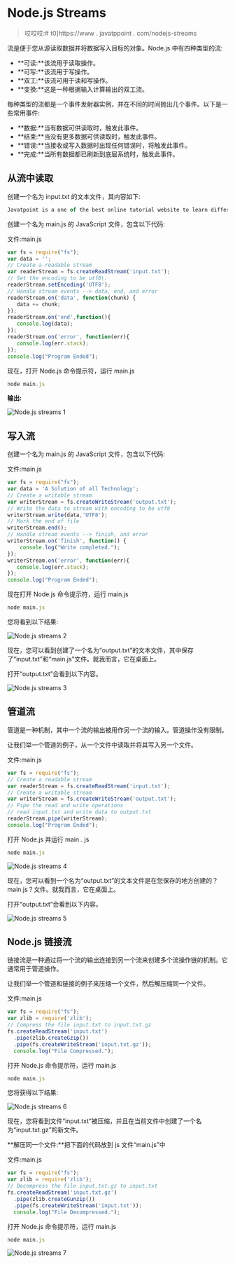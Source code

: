 # Node.js Streams

> 哎哎哎:# t0]https://www . javatppoint . com/nodejs-streams

流是便于您从源读取数据并将数据写入目标的对象。Node.js 中有四种类型的流:

*   **可读:**该流用于读取操作。
*   **可写:**该流用于写操作。
*   **双工:**该流可用于读和写操作。
*   **变换:**这是一种根据输入计算输出的双工流。

每种类型的流都是一个事件发射器实例，并在不同的时间抛出几个事件。以下是一些常用事件:

*   **数据:**当有数据可供读取时，触发此事件。
*   **结束:**当没有更多数据可供读取时，触发此事件。
*   **错误:**当接收或写入数据时出现任何错误时，将触发此事件。
*   **完成:**当所有数据都已刷新到底层系统时，触发此事件。

## 从流中读取

创建一个名为 input.txt 的文本文件，其内容如下:

```js
Javatpoint is a one of the best online tutorial website to learn different technologies in a very easy and efficient manner. 

```

创建一个名为 main.js 的 JavaScript 文件，包含以下代码:

文件:main.js

```js
var fs = require("fs");
var data = '';
// Create a readable stream
var readerStream = fs.createReadStream('input.txt');
// Set the encoding to be utf8\. 
readerStream.setEncoding('UTF8');
// Handle stream events --> data, end, and error
readerStream.on('data', function(chunk) {
   data += chunk;
});
readerStream.on('end',function(){
   console.log(data);
});
readerStream.on('error', function(err){
   console.log(err.stack);
});
console.log("Program Ended");

```

现在，打开 Node.js 命令提示符，运行 main.js

```js
node main.js

```

**输出:**

![Node.js streams 1](img/2199db1ed7448064c7fcb238a174312e.png)

## 写入流

创建一个名为 main.js 的 JavaScript 文件，包含以下代码:

文件:main.js

```js
var fs = require("fs");
var data = 'A Solution of all Technology';
// Create a writable stream
var writerStream = fs.createWriteStream('output.txt');
// Write the data to stream with encoding to be utf8
writerStream.write(data,'UTF8');
// Mark the end of file
writerStream.end();
// Handle stream events --> finish, and error
writerStream.on('finish', function() {
    console.log("Write completed.");
});
writerStream.on('error', function(err){
   console.log(err.stack);
});
console.log("Program Ended");

```

现在打开 Node.js 命令提示符，运行 main.js

```js
node main.js

```

您将看到以下结果:

![Node.js streams 2](img/3ca837f673f0563aed8223f04a2b9e3c.png)

现在，您可以看到创建了一个名为“output.txt”的文本文件，其中保存了“input.txt”和“main.js”文件。就我而言，它在桌面上。

打开“output.txt”会看到以下内容。

![Node.js streams 3](img/9a2facacbbceb8d88d239dcdd1cb01e3.png)

## 管道流

管道是一种机制，其中一个流的输出被用作另一个流的输入。管道操作没有限制。

让我们举一个管道的例子，从一个文件中读取并将其写入另一个文件。

文件:main.js

```js
var fs = require("fs");
// Create a readable stream
var readerStream = fs.createReadStream('input.txt');
// Create a writable stream
var writerStream = fs.createWriteStream('output.txt');
// Pipe the read and write operations
// read input.txt and write data to output.txt
readerStream.pipe(writerStream);
console.log("Program Ended"); 

```

打开 Node.js 并运行 main . js

```js
node main.js

```

![Node.js streams 4](img/d602ed9c6edc68d7a26c6fc39dbe9de2.png)

现在，您可以看到一个名为“output.txt”的文本文件是在您保存的地方创建的？main.js？文件。就我而言，它在桌面上。

打开“output.txt”会看到以下内容。

![Node.js streams 5](img/9022c9019f3358373ba856e915da36f4.png)

## Node.js 链接流

链接流是一种通过将一个流的输出连接到另一个流来创建多个流操作链的机制。它通常用于管道操作。

让我们举一个管道和链接的例子来压缩一个文件，然后解压缩同一个文件。

文件:main.js

```js
var fs = require("fs");
var zlib = require('zlib');
// Compress the file input.txt to input.txt.gz
fs.createReadStream('input.txt')
  .pipe(zlib.createGzip())
  .pipe(fs.createWriteStream('input.txt.gz'));
  console.log("File Compressed.");

```

打开 Node.js 命令提示符，运行 main.js

```js
node main.js

```

您将获得以下结果:

![Node.js streams 6](img/bd3ee097e90c94f2c0d362685afe3b32.png)

现在，您将看到文件“input.txt”被压缩，并且在当前文件中创建了一个名为“input.txt.gz”的新文件。

**解压同一个文件:**把下面的代码放到 js 文件“main.js”中

文件:main.js

```js
var fs = require("fs");
var zlib = require('zlib');
// Decompress the file input.txt.gz to input.txt
fs.createReadStream('input.txt.gz')
  .pipe(zlib.createGunzip())
  .pipe(fs.createWriteStream('input.txt'));
  console.log("File Decompressed.");

```

打开 Node.js 命令提示符，运行 main.js

```js
node main.js

```

![Node.js streams 7](img/05de545a732101b445af21fbb67e5d11.png)